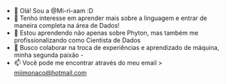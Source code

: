 - 👋 Olá! Sou a @Mi-ri-aam :D
- 👀 Tenho interesse em aprender mais sobre a linguagem e entrar de maneira completa na área de Dados!
- 🌱 Estou aprendendo não apenas sobre Phyton, mas também me profissionalizando como Cientista de Dados
- 💞️ Busco colaborar na troca de experiências e aprendizado de máquina, minha segunda paixão *-*
- 📫 Você pode me encontrar através do meu email > miimonaco@hotmail.com

<!---
Mi-ri-aam/Mi-ri-aam is a ✨ special ✨ repository because its `README.md` (this file) appears on your GitHub profile.
You can click the Preview link to take a look at your changes.
--->

